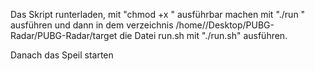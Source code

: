 
Das Skript runterladen, mit "chmod +x <dateiname>" ausführbar machen mit "./run <dateiname>" ausführen und dann in dem verzeichnis /home/<username>/Desktop/PUBG-Radar/PUBG-Radar/target die Datei run.sh mit "./run.sh" ausführen.
 
 Danach das Speil starten
